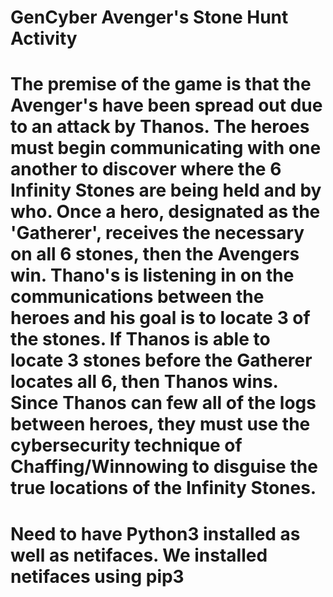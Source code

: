 # GenCyber Avenger's Stone Hunt Activity
# The premise of the game is that the Avenger's have been spread out due to an attack by  Thanos. The heroes must begin communicating with one another to discover where the 6 Infinity Stones are being held and by who. Once a hero, designated as the 'Gatherer', receives the necessary on all 6 stones, then the Avengers win. Thano's is listening in on the communications between the heroes and his goal is to locate 3 of the stones. If Thanos is able to locate 3 stones before the Gatherer locates all 6, then Thanos wins. Since Thanos can few all of the logs between heroes, they must use the cybersecurity technique of Chaffing/Winnowing to disguise the true locations of the Infinity Stones.

# Need to have Python3 installed as well as netifaces. We installed netifaces using pip3

